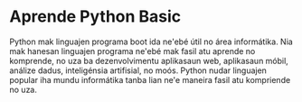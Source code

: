 # Aprende Python Basic

Python mak linguajen programa boot ida ne'ebé útil no área informátika. Nia mak hanesan linguajen programa ne'ebé mak fasil atu aprende no komprende, no uza ba dezenvolvimentu aplikasaun web, aplikasaun móbil, análize dadus, inteligénsia artifisial, no moós. Python nudar linguajen popular iha mundu informátika tanba lian ne'e maneira fasil atu kompriende no uza. 
